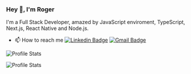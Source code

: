 ### Hey 👋, I'm Roger

I'm a Full Stack Developer, amazed by JavaScript enviroment, TypeScript, Next.js, React Native and Node.js.

- 📫 How to reach me
[![Linkedin Badge](https://img.shields.io/badge/-LinkedIn-blue?style=flat-square&logo=Linkedin&logoColor=white&link=https://www.linkedin.com/in/rogeraugustomoraes/)](https://www.linkedin.com/in/rogeraugustomoraes/)
[![Gmail Badge](https://img.shields.io/badge/-Gmail-c14438?style=flat-square&logo=Gmail&logoColor=white&link=mailto:roger.lm.mr@gmail.com)](mailto:roger.lm.mr@gmail.com)

![Profile Stats](https://github-profile-trophy.vercel.app/api/?username=rogeraugusto&theme=dark&locale=en)

![Profile Stats](https://github-readme-stats.vercel.app/api/top-langs/?username=rogeraugusto&layout=compact&theme=dark&locale=en)

<!--
**rogeraugusto/rogeraugusto** is a ✨ _special_ ✨ repository because its `README.md` (this file) appears on your GitHub profile.

Here are some ideas to get you started:

- 🔭 I’m currently working on ...
- 🌱 I’m currently learning ...
- 👯 I’m looking to collaborate on ...
- 🤔 I’m looking for help with ...
- 💬 Ask me about ...
- 📫 How to reach me: ...
- 😄 Pronouns: ...
- ⚡ Fun fact: ...
-->
